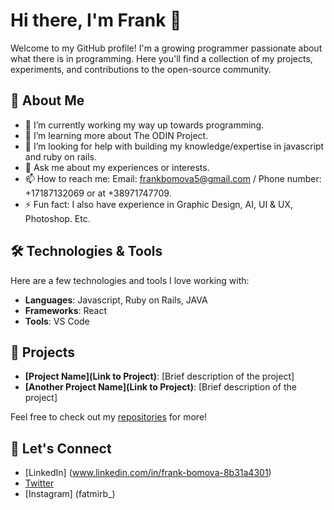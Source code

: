 # Hi there, I'm Frank 👋

Welcome to my GitHub profile! I'm a growing  programmer passionate about what there is in programming. Here you'll find a collection of my projects, experiments, and contributions to the open-source community.

## 🚀 About Me

- 🔭 I’m currently working my way up towards programming.
- 🌱 I’m learning more about The ODIN Project.
- 🤔 I’m looking for help with building my knowledge/expertise in javascript and ruby on rails.
- 💬 Ask me about my experiences or interests.
- 📫 How to reach me: Email: frankbomova5@gmail.com / Phone number: +17187132069 or at +38971747709.
- ⚡ Fun fact: I also have experience in Graphic Design, AI, UI & UX, Photoshop. Etc.

## 🛠️ Technologies & Tools

Here are a few technologies and tools I love working with:

- **Languages**: Javascript, Ruby on Rails, JAVA
- **Frameworks**: React
- **Tools**: VS Code

## 📂 Projects

- **[Project Name](Link to Project)**: [Brief description of the project]
- **[Another Project Name](Link to Project)**: [Brief description of the project]

Feel free to check out my [repositories](https://github.com/FrankBoy123/Frankies-test.git) for more!

## 🤝 Let's Connect

- [LinkedIn] (www.linkedin.com/in/frank-bomova-8b31a4301)
- [Twitter](Fatmirb3)
- [Instagram] (fatmirb_)